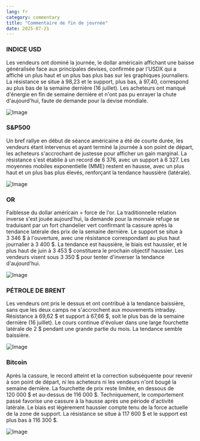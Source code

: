 ```yaml
---
lang: fr
category: commentary
title: "Commentaire de fin de journée"
date: 2025-07-21
---
```


### INDICE USD

Les vendeurs ont dominé la journée, le dollar américain affichant une baisse généralisée face aux principales devises, confirmée par l'USDX qui a affiché un plus haut et un plus bas plus bas sur les graphiques journaliers. La résistance se situe à 98,23 et le support, plus bas, à 97,40, correspond au plus bas de la semaine dernière (16 juillet). Les acheteurs ont manqué d'énergie en fin de semaine dernière et n'ont pas pu enrayer la chute d'aujourd'hui, faute de demande pour la devise mondiale.

![Image](https://markleighedu.github.io/img/Jul-2025/21-Jul-2025/usdindex.jpg)

### S&P500

Un bref rallye en début de séance américaine a été de courte durée, les vendeurs étant intervenus et ayant terminé la journée à son point de départ, les acheteurs s'accrochant de justesse pour afficher un gain marginal. La résistance s'est établie à un record de 6 376, avec un support à 6 327. Les moyennes mobiles exponentielle (MME) restent en hausse, avec un plus haut et un plus bas plus élevés, renforçant la tendance haussière (latérale).

![Image](https://markleighedu.github.io/img/Jul-2025/21-Jul-2025/sp500.jpg)

### OR

Faiblesse du dollar américain = force de l'or. La traditionnelle relation inverse s'est jouée aujourd'hui, la demande pour la monnaie refuge se traduisant par un fort chandelier vert confirmant la cassure après la tendance latérale des prix de la semaine dernière. Le support se situe à 3 346 $ à l'ouverture, avec une résistance correspondant au plus haut journalier à 3 400 $. La tendance est haussière, le biais est haussier, et le plus haut de juin à 3 453 $ constituera le prochain objectif haussier. Les vendeurs visent sous 3 350 $ pour tenter d'inverser la tendance d'aujourd'hui.

![Image](https://markleighedu.github.io/img/Jul-2025/21-Jul-2025/gold.jpg)

### PÉTROLE DE BRENT

Les vendeurs ont pris le dessus et ont contribué à la tendance baissière, sans que les deux camps ne s'accrochent aux mouvements intraday. Résistance à 69,62 $ et support à 67,66 $, soit le plus bas de la semaine dernière (16 juillet). Le cours continue d'évoluer dans une large fourchette latérale de 2 $ pendant une grande partie du mois. La tendance semble baissière.

![Image](https://markleighedu.github.io/img/Jul-2025/21-Jul-2025/brentoil.jpg)

### Bitcoin

Après la cassure, le record atteint et la correction subséquente pour revenir à son point de départ, ni les acheteurs ni les vendeurs n'ont bougé la semaine dernière. La fourchette de prix reste limitée, en dessous de 120 000 $ et au-dessus de 116 000 $. Techniquement, le comportement passé favorise une cassure à la hausse après une période d'activité latérale. Le biais est légèrement haussier compte tenu de la force actuelle de la zone de support. La résistance se situe à 117 600 $ et le support est plus bas à 116 300 $.

![Image](https://markleighedu.github.io/img/Jul-2025/21-Jul-2025/bitcoin.jpg)

